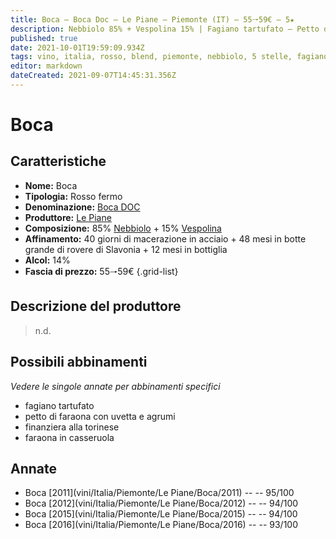 ```yaml
---
title: Boca – Boca Doc – Le Piane – Piemonte (IT) – 55🠒59€ – 5★
description: Nebbiolo 85% + Vespolina 15% | Fagiano tartufato – Petto di faraona con uvetta e agrumi – Finanziera alla torinese – Faraona in casseruola
published: true
date: 2021-10-01T19:59:09.934Z
tags: vino, italia, rosso, blend, piemonte, nebbiolo, 5 stelle, fagiano tartufato, vespolina, petto di faraona con uvetta e agrumi, finanziera alla torinese, faraona in casseruola, 55🠒59€
editor: markdown
dateCreated: 2021-09-07T14:45:31.356Z
---
```


 # Boca

## Caratteristiche
- **Nome:** Boca
- **Tipologia:** Rosso fermo
- **Denominazione:** [Boca DOC](/denominazioni/Italia/Piemonte/DOC/Boca) 
- **Produttore:** [Le Piane](/produttori/Italia/Piemonte/Le-Piane)
- **Composizione:** 85% [Nebbiolo](/vitigni/Italia/bacca-nera/nebbiolo) + 15% [Vespolina](/vitigni/Italia/bacca-nera/vespolina)
- **Affinamento:** 40 giorni di macerazione in acciaio + 48 mesi in botte grande di rovere di Slavonia + 12 mesi in bottiglia
- **Alcol:** 14%
- **Fascia di prezzo:** 55🠒59€
{.grid-list}

## Descrizione del produttore

> n.d.

## Possibili abbinamenti
*Vedere le singole annate per abbinamenti specifici*

- fagiano tartufato
- petto di faraona con uvetta e agrumi
- finanziera alla torinese
- faraona in casseruola

## Annate
- Boca [2011](vini/Italia/Piemonte/Le Piane/Boca/2011) -- <span class="star-5"></span> -- 95/100
- Boca [2012](vini/Italia/Piemonte/Le Piane/Boca/2012) -- <span class="star-5"></span> -- 94/100 
- Boca [2015](vini/Italia/Piemonte/Le Piane/Boca/2015) -- <span class="star-5"></span> -- 94/100
- Boca [2016](vini/Italia/Piemonte/Le Piane/Boca/2016) -- <span class="star-5"></span> -- 93/100